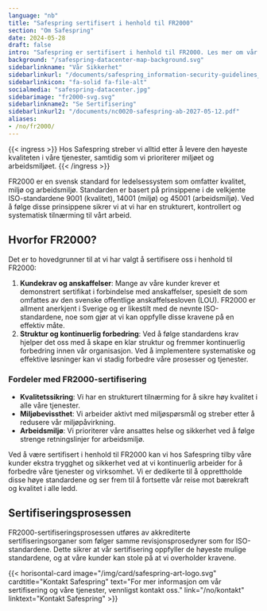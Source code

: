 ```yaml
---
language: "nb"
title: "Safespring sertifisert i henhold til FR2000"
section: "Om Safespring"
date: 2024-05-28
draft: false
intro: "Safespring er sertifisert i henhold til FR2000. Les mer om vår sertifisering og hvordan den gagner våre kunder og vår virksomhet."
background: "/safespring-datacenter-map-background.svg"
sidebarlinkname: "Vår Sikkerhet"
sidebarlinkurl: "/documents/safespring_information-security-guidelines_2024.pdf"
sidebarlinkicon: "fa-solid fa-file-alt"
socialmedia: "safespring-datacenter.jpg"
sidebarimage: "fr2000-svg.svg"
sidebarlinkname2: "Se Sertifisering"
sidebarlinkurl2: "/documents/nc0020-safespring-ab-2027-05-12.pdf"
aliases:
- /no/fr2000/
---
```


{{< ingress >}}
Hos Safespring streber vi alltid etter å levere den høyeste kvaliteten i våre tjenester, samtidig som vi prioriterer miljøet og arbeidsmiljøet.
{{< /ingress >}}

FR2000 er en svensk standard for ledelsessystem som omfatter kvalitet, miljø og arbeidsmiljø. Standarden er basert på prinsippene i de velkjente ISO-standardene 9001 (kvalitet), 14001 (miljø) og 45001 (arbeidsmiljø). Ved å følge disse prinsippene sikrer vi at vi har en strukturert, kontrollert og systematisk tilnærming til vårt arbeid.

## Hvorfor FR2000?

Det er to hovedgrunner til at vi har valgt å sertifisere oss i henhold til FR2000:

1. **Kundekrav og anskaffelser**: Mange av våre kunder krever et demonstrert sertifikat i forbindelse med anskaffelser, spesielt de som omfattes av den svenske offentlige anskaffelsesloven (LOU). FR2000 er allment anerkjent i Sverige og er likestilt med de nevnte ISO-standardene, noe som gjør at vi kan oppfylle disse kravene på en effektiv måte.
2. **Struktur og kontinuerlig forbedring**: Ved å følge standardens krav hjelper det oss med å skape en klar struktur og fremmer kontinuerlig forbedring innen vår organisasjon. Ved å implementere systematiske og effektive løsninger kan vi stadig forbedre våre prosesser og tjenester.


### Fordeler med FR2000-sertifisering

- **Kvalitetssikring**: Vi har en strukturert tilnærming for å sikre høy kvalitet i alle våre tjenester.
- **Miljøbevissthet**: Vi arbeider aktivt med miljøspørsmål og streber etter å redusere vår miljøpåvirkning.
- **Arbeidsmiljø**: Vi prioriterer våre ansattes helse og sikkerhet ved å følge strenge retningslinjer for arbeidsmiljø.

Ved å være sertifisert i henhold til FR2000 kan vi hos Safespring tilby våre kunder ekstra trygghet og sikkerhet ved at vi kontinuerlig arbeider for å forbedre våre tjenester og virksomhet. Vi er dedikerte til å opprettholde disse høye standardene og ser frem til å fortsette vår reise mot bærekraft og kvalitet i alle ledd.

## Sertifiseringsprosessen

FR2000-sertifiseringsprosessen utføres av akkrediterte sertifiseringsorganer som følger samme revisjonsprosedyrer som for ISO-standardene. Dette sikrer at vår sertifisering oppfyller de høyeste mulige standardene, og at våre kunder kan stole på at vi overholder kravene.

{{< horisontal-card image="/img/card/safespring-art-logo.svg" cardtitle="Kontakt Safespring" text="For mer informasjon om vår sertifisering og våre tjenester, vennligst kontakt oss." link="/no/kontakt" linktext="Kontakt Safespring" >}}